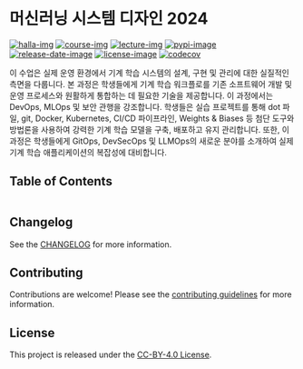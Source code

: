 # 머신러닝 시스템 디자인 2024

[![halla-img]][halla-url]
[![course-img]][course-url]
[![lecture-img]][lecture-url]
[![pypi-image]][pypi-url]
[![release-date-image]][release-url]
[![license-image]][license-url]
[![codecov][codecov-image]][codecov-url]

<!-- Links: -->

[halla-img]: https://img.shields.io/badge/CHU-halla.ai-blue
[halla-url]: https://halla.ai
[course-img]: https://img.shields.io/badge/course-entelecheia.ai-blue
[course-url]: https://course.entelecheia.ai
[lecture-img]: https://img.shields.io/badge/lecture-entelecheia.ai-blue
[lecture-url]: https://lecture.entelecheia.ai
[codecov-image]: https://codecov.io/gh/chu-aie/mlops-2024/branch/main/graph/badge.svg?token=6OxfwdlW4Y
[codecov-url]: https://codecov.io/gh/chu-aie/mlops-2024
[pypi-image]: https://img.shields.io/pypi/v/mlops2024
[license-image]: https://img.shields.io/github/license/chu-aie/mlops-2024
[license-url]: https://github.com/chu-aie/mlops-2024/blob/main/LICENSE
[version-image]: https://img.shields.io/github/v/release/chu-aie/mlops-2024?sort=semver
[release-date-image]: https://img.shields.io/github/release-date/chu-aie/mlops-2024
[release-url]: https://github.com/chu-aie/mlops-2024/releases
[jupyter-book-image]: https://jupyterbook.org/en/stable/_images/badge.svg
[repo-url]: https://github.com/chu-aie/mlops-2024
[pypi-url]: https://pypi.org/project/mlops2024
[docs-url]: https://mlops2024.halla.ai
[changelog]: https://github.com/chu-aie/mlops-2024/blob/main/CHANGELOG.md
[contributing guidelines]: https://github.com/chu-aie/mlops-2024/blob/main/CONTRIBUTING.md

<!-- Links: -->

이 수업은 실제 운영 환경에서 기계 학습 시스템의 설계, 구현 및 관리에 대한 실질적인 측면을 다룹니다. 본 과정은 학생들에게 기계 학습 워크플로를 기존 소프트웨어 개발 및 운영 프로세스와 원활하게 통합하는 데 필요한 기술을 제공합니다. 이 과정에서는 DevOps, MLOps 및 보안 관행을 강조합니다. 학생들은 실습 프로젝트를 통해 dot 파일, git, Docker, Kubernetes, CI/CD 파이프라인, Weights & Biases 등 첨단 도구와 방법론을 사용하여 강력한 기계 학습 모델을 구축, 배포하고 유지 관리합니다. 또한, 이 과정은 학생들에게 GitOps, DevSecOps 및 LLMOps의 새로운 분야를 소개하여 실제 기계 학습 애플리케이션의 복잡성에 대비합니다.

## Table of Contents

```{tableofcontents}

```

## Changelog

See the [CHANGELOG] for more information.

## Contributing

Contributions are welcome! Please see the [contributing guidelines] for more information.

## License

This project is released under the [CC-BY-4.0 License][license-url].
